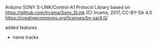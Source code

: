 Arduino SONY S-LINK/Control-A1 Protocol Library
	based on https://github.com/Ircama/Sony_SLink
  	(C) Ircama, 2017, CC-BY-SA 4.0 https://creativecommons.org/licenses/by-sa/4.0/

added features
- name tracks
